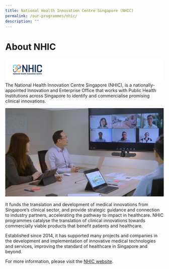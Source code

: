 ```yaml
---
title: National Health Innovation Centre Singapore (NHIC)
permalink: /our-programmes/nhic/
description: ""
---
```

# About NHIC

![](/images/Logos/BU%20Banners_NHIC.png)
The National Health Innovation Centre Singapore (NHIC), is a nationally-appointed Innovation and Enterprise Office that works with Public Health Institutions across Singapore to identify and commercialise promising clinical innovations. 

![](/images/Corporate%20photos/02%20-%20NHIC.png)

It funds the translation and development of medical innovations from Singapore’s clinical sector, and provide strategic guidance and connection to industry partners, accelerating the pathway to impact in healthcare. NHIC programmes catalyse the translation of clinical innovations towards commercially viable products that benefit patients and healthcare. 

Established since 2014, it has supported many projects and companies in the development and implementation of innovative medical technologies and services, improving the standard of healthcare in Singapore and beyond. 

For more information, please visit the [NHIC website](https://nhic.sg).